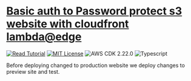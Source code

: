 # [Basic auth to Password protect s3 website with cloudfront lambda@edge](https://apoorv.blog/password-protect-s3-static-site/)

[![Read Tutorial](https://badgen.now.sh/badge/Read/Tutorial/purple)](https://apoorv.blog/password-protect-s3-static-site/)
[![MIT License](https://badgen.now.sh/badge/License/MIT/blue)](https://github.com/apoorvmote/cdk-examples/blob/master/License.md)
![AWS CDK 2.22.0](https://badgen.net/badge/aws-cdk/2.22.0/yellow)
![Typescript](https://badgen.net/badge/icon/typescript?icon=typescript&label)

Before deploying changed to production website we deploy changes to preview site and test.